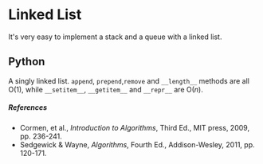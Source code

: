 # Linked List

It's very easy to implement a stack and a queue with a linked list.

## Python

A singly linked list. `append`, `prepend`,`remove` and `__length__` methods are
all O(1), while `__setitem__`, `__getitem__` and `__repr__` are O(*n*).

##### References

* Cormen, et al., *Introduction to Algorithms*, Third Ed., MIT press, 2009, pp. 236-241.
* Sedgewick & Wayne, *Algorithms*, Fourth Ed., Addison-Wesley, 2011, pp. 120-171.
